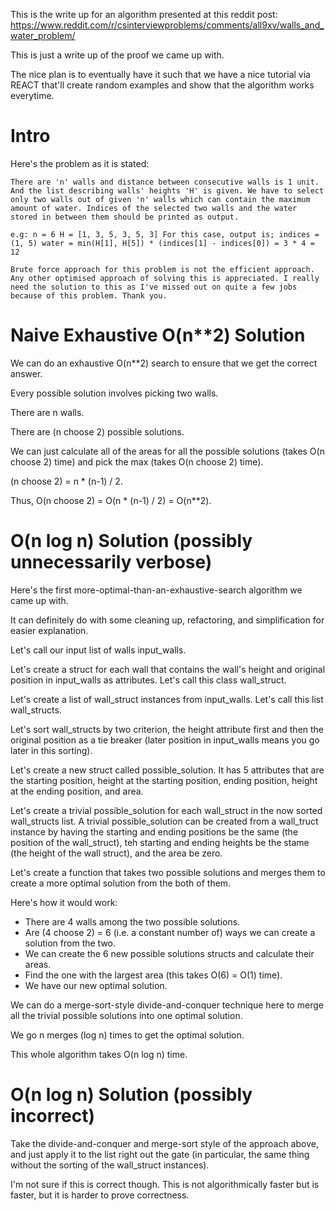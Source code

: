 This is the write up for an algorithm presented at this reddit post: https://www.reddit.com/r/csinterviewproblems/comments/all9xv/walls_and_water_problem/

This is just a write up of the proof we came up with.

The nice plan is to eventually have it such that we have a nice tutorial via REACT that'll create random examples and show that the algorithm works everytime.

# Intro

Here's the problem as it is stated:

```
There are 'n' walls and distance between consecutive walls is 1 unit. And the list describing walls' heights 'H' is given. We have to select only two walls out of given 'n' walls which can contain the maximum amount of water. Indices of the selected two walls and the water stored in between them should be printed as output.

e.g: n = 6 H = [1, 3, 5, 3, 5, 3] For this case, output is; indices = (1, 5) water = min(H[1], H[5]) * (indices[1] - indices[0]) = 3 * 4 = 12

Brute force approach for this problem is not the efficient approach. Any other optimised approach of solving this is appreciated. I really need the solution to this as I've missed out on quite a few jobs because of this problem. Thank you.
```

# Naive Exhaustive O(n**2) Solution

We can do an exhaustive O(n**2) search to ensure that we get the correct answer.

Every possible solution involves picking two walls.

There are n walls.

There are (n choose 2) possible solutions.

We can just calculate all of the areas for all the possible solutions (takes O(n choose 2) time) and pick the max (takes O(n choose 2) time).

(n choose 2) = n * (n-1) / 2.

Thus, O(n choose 2) = O(n * (n-1) / 2) = O(n**2).

# O(n log n) Solution (possibly unnecessarily verbose)

Here's the first more-optimal-than-an-exhaustive-search algorithm we came up with.

It can definitely do with some cleaning up, refactoring, and simplification for easier explanation.

Let's call our input list of walls input_walls.

Let's create a struct for each wall that contains the wall's height and original position in input_walls as attributes. Let's call this class wall_struct. 

Let's create a list of wall_struct instances from input_walls. Let's call this list wall_structs.

Let's sort wall_structs by two criterion, the height attribute first and then the original position as a tie breaker (later position in input_walls means you go later in this sorting). 

Let's create a new struct called possible_solution. It has 5 attributes that are the starting position, height at the starting position, ending position, height at the ending position, and area.

Let's create a trivial possible_solution for each wall_struct in the now sorted wall_structs list. A trivial possible_solution can be created from a wall_truct instance by having the starting and ending positions be the same (the position of the wall_struct), teh starting and ending heights be the stame (the height of the wall struct), and the area be zero.

Let's create a function that takes two possible solutions and merges them to create a more optimal solution from the both of them.

Here's how it would work:
* There are 4 walls among the two possible solutions.
* Are (4 choose 2) = 6 (i.e. a constant number of) ways we can create a solution from the two.
* We can create the 6 new possible solutions structs and calculate their areas.
* Find the one with the largest area (this takes O(6) = O(1) time).
* We have our new optimal solution.

We can do a merge-sort-style divide-and-conquer technique here to merge all the trivial possible solutions into one optimal solution.

We go n merges (log n) times to get the optimal solution.

This whole algorithm takes O(n log n) time. 

# O(n log n) Solution (possibly incorrect)

Take the divide-and-conquer and merge-sort style of the approach above, and just apply it to the list right out the gate (in particular, the same thing without the sorting of the wall_struct instances). 

I'm not sure if this is correct though. This is not algorithmically faster but is faster, but it is harder to prove correctness. 
